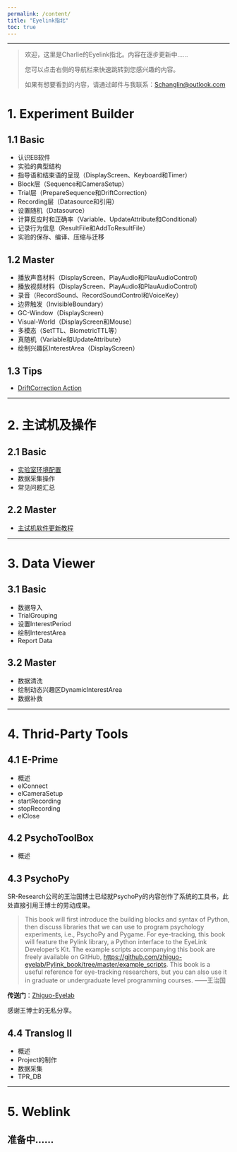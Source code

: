 ```yaml
---
permalink: /content/
title: "Eyelink指北"
toc: true
---
```


---

>欢迎，这里是Charlie的Eyelink指北。内容在逐步更新中……
>
>您可以点击右侧的导航栏来快速跳转到您感兴趣的内容。
>
>如果有想要看到的内容，请通过邮件与我联系：Schanglin@outlook.com


# 1. Experiment Builder

## 1.1 Basic
* 认识EB软件
* 实验的典型结构
* 指导语和结束语的呈现（DisplayScreen、Keyboard和Timer）
* Block层（Sequence和CameraSetup）
* Trial层（PrepareSequence和DriftCorrection）
* Recording层（Datasource和引用）
* 设置随机（Datasource）
* 计算反应时和正确率（Variable、UpdateAttribute和Conditional）
* 记录行为信息（ResultFile和AddToResultFile）
* 实验的保存、编译、压缩与迁移

## 1.2 Master
* 播放声音材料（DisplayScreen、PlayAudio和PlauAudioControl）
* 播放视频材料（DisplayScreen、PlayAudio和PlauAudioControl）
* 录音（RecordSound、RecordSoundControl和VoiceKey）
* 边界触发（InvisibleBoundary）
* GC-Window（DisplayScreen）
* Visual-World（DisplayScreen和Mouse）
* 多模态（SetTTL、BiometricTTL等）
* 真随机（Variable和UpdateAttribute）
* 绘制兴趣区InterestArea（DisplayScreen）

## 1.3 Tips

* [DriftCorrection Action](http://charlie-techblog.com/eyelink/Drift/)

---

# 2. 主试机及操作

## 2.1 Basic

* [实验室环境配置](http://charlie-techblog.com/eyelink/LabSetup/)
* 数据采集操作
* 常见问题汇总

## 2.2 Master

* [主试机软件更新教程](http://charlie-techblog.com/eyelink/host-system-update/)

---

# 3. Data Viewer

## 3.1 Basic

* 数据导入
* TrialGrouping
* 设置InterestPeriod
* 绘制InterestArea
* Report Data

## 3.2 Master

* 数据清洗
* 绘制动态兴趣区DynamicInterestArea
* 数据补救

---

# 4. Thrid-Party Tools

## 4.1 E-Prime

* 概述
* elConnect
* elCameraSetup
* startRecording
* stopRecording
* elClose

## 4.2 PsychoToolBox

* 概述

## 4.3 PsychoPy

SR-Research公司的王治国博士已经就PsychoPy的内容创作了系统的工具书，此处直接引用王博士的劳动成果。

> This book will first introduce the building blocks and syntax of Python, then discuss libraries that we can use to program psychology experiments, i.e., PsychoPy and Pygame. For eye-tracking, this book will feature the Pylink library, a Python interface to the EyeLink Developer’s Kit. The example scripts accompanying this book are freely available on GitHub, https://github.com/zhiguo-eyelab/Pylink_book/tree/master/example_scripts. This book is a useful reference for eye-tracking researchers, but you can also use it in graduate or undergraduate level programming courses. ——王治国

**传送门**：[Zhiguo-Eyelab](https://github.com/zhiguo-eyelab/Pylink_book)

感谢王博士的无私分享。

## 4.4 Translog II

* 概述
* Project的制作
* 数据采集
* TPR_DB

---

# 5. Weblink

## 准备中……